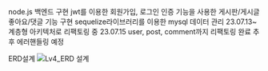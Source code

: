 node.js 백엔드 구현
jwt를 이용한 회원가입, 로그인 인증 기능을 사용한 게시판/게시글 좋아요/댓글 기능 구현
sequelize라이브러리를 이용한 mysql 데이터 관리
23.07.13~ 계층형 아키텍처로 리팩토링 중
23.07.15 user, post, comment까지 리팩토링 완료 추후 에러핸들링 예정

ERD설계
![Lv4_ERD 설계](https://github.com/lec2528/Lv5_Layered-Architecture-Pattern/assets/132907542/9a98cb6d-b0b1-49c3-81b1-c3cec9796fbb)

